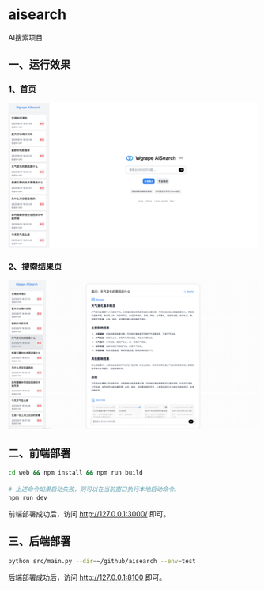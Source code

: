 # aisearch
AI搜索项目

## 一、运行效果

### 1、首页
![img.png](extra/images/index.png)

### 2、搜索结果页
![img.png](extra/images/search_result.png)

## 二、前端部署

```bash
cd web && npm install && npm run build

# 上述命令如果启动失败，则可以在当前窗口执行本地启动命令。
npm run dev
```

前端部署成功后，访问 http://127.0.0.1:3000/ 即可。

## 三、后端部署

```bash
python src/main.py --dir=~/github/aisearch --env=test
```

后端部署成功后，访问 http://127.0.0.1:8100 即可。
